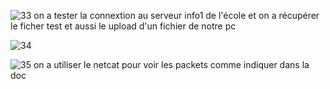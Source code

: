 ![33](https://github.com/MohamedBenabdelhadi1/Lab01/assets/152403377/73d5e866-aaf9-4251-9460-325806f7c0fc)
on a tester la connextion au serveur info1 de l'école et on a récupérer le ficher test et aussi le upload d'un fichier de notre pc

![34](https://github.com/MohamedBenabdelhadi1/Lab01/assets/152403377/4fbd98e5-160d-4d59-9056-b0574c9bf3f1)

![35](https://github.com/MohamedBenabdelhadi1/Lab01/assets/152403377/219b87c6-22e4-44e7-9dab-aa64cf3ff188)
on a utiliser le netcat pour voir les packets comme indiquer dans la doc 
